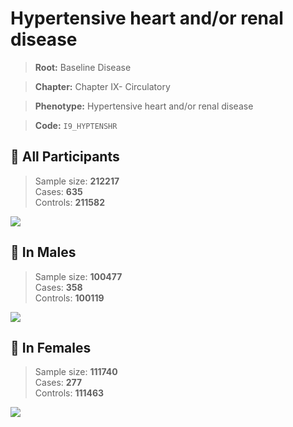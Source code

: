 # Hypertensive heart and/or renal disease

> **Root:** Baseline Disease  

> **Chapter:** Chapter IX- Circulatory  

> **Phenotype:** Hypertensive heart and/or renal disease  

> **Code:** `I9_HYPTENSHR`

## 🧪 All Participants  
> Sample size: **212217**  
> Cases: **635**  
> Controls: **211582**
<img src="/Disease/Figures/ALL/Incidence/I9_HYPTENSHR.png"/>
<CsvTable src="/Disease/Data/ALL/Incidence/COX_I9_HYPTENSHR.csv" label="🔍 View full results" />

## 👨 In Males  
> Sample size: **100477**  
> Cases: **358**  
> Controls: **100119**
<img src="/Disease/Figures/Male/Incidence/I9_HYPTENSHR.png"/>
<CsvTable src="/Disease/Data/Male/Incidence/COX_I9_HYPTENSHR.csv" label="🔍 View full results" />

## 👩 In Females  
> Sample size: **111740**  
> Cases: **277**  
> Controls: **111463**
<img src="/Disease/Figures/Female/Incidence/I9_HYPTENSHR.png"/>
<CsvTable src="/Disease/Data/Female/Incidence/COX_I9_HYPTENSHR.csv" label="🔍 View full results" />
